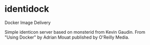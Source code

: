 identidock
==========

Docker Image Delivery

Simple identicon server based on monsterid from Kevin Gaudin.
From "Using Docker" by Adrian Mouat published by O'Reilly Media.
